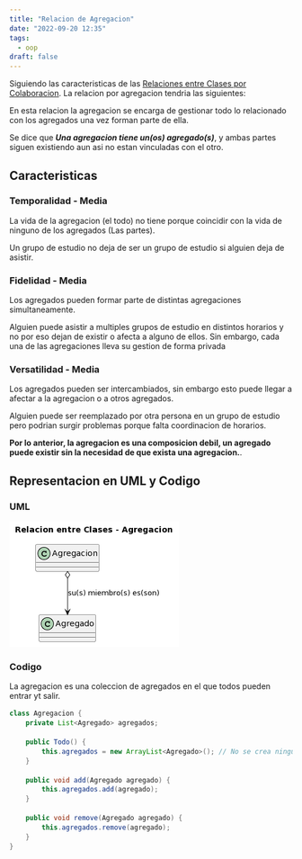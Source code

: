 ```yaml
---
title: "Relacion de Agregacion"
date: "2022-09-20 12:35"
tags: 
  - oop
draft: false
---
```

Siguiendo las caracteristicas de las [Relaciones entre Clases por Colaboracion](notes/Relaciones%20entre%20Clases%20por%20Colaboracion.md). La relacion por agregacion tendria las siguientes:

En esta relacion la agregacion se encarga de gestionar todo lo relacionado con los agregados una vez forman parte de ella.

Se dice que ***Una agregacion tiene un(os) agregado(s)***, y ambas partes siguen existiendo aun asi no estan vinculadas con el otro.
## Caracteristicas
### Temporalidad - Media
La vida de la agregacion (el todo) no tiene porque coincidir con la vida de ninguno de los agregados (Las partes). 

Un grupo de estudio no deja de ser un grupo de estudio si alguien deja de asistir.
### Fidelidad - Media
Los agregados pueden formar parte de distintas agregaciones simultaneamente.

Alguien puede asistir a multiples grupos de estudio en distintos horarios y no por eso dejan de existir o afecta a alguno de ellos. Sin embargo, cada una de las agregaciones lleva su gestion de forma privada

### Versatilidad - Media
Los agregados pueden ser intercambiados, sin embargo esto puede llegar a afectar a la agregacion o a otros agregados.

Alguien puede ser reemplazado por otra persona en un grupo de estudio pero podrian surgir problemas porque falta coordinacion de horarios.

**Por lo anterior, la agregacion es una composicion debil, un agregado puede existir sin la necesidad de que exista una agregacion.**.

## Representacion en UML y Codigo
### UML
![RelacionAgregacion.PNG](files/RelacionAgregacion.PNG)

### Codigo
La agregacion es una coleccion de agregados en el que todos pueden entrar yt salir.

```Java
class Agregacion {
	private List<Agregado> agregados;

	public Todo() {
		this.agregados = new ArrayList<Agregado>(); // No se crea ningun agregado, solo la estructura para almacenarlos
	}

	public void add(Agregado agregado) {
		this.agregados.add(agregado);
	}

	public void remove(Agregado agregado) {
		this.agregados.remove(agregado);	
	}
}
```